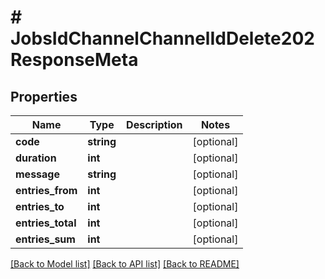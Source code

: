 # # JobsIdChannelChannelIdDelete202ResponseMeta

## Properties

Name | Type | Description | Notes
------------ | ------------- | ------------- | -------------
**code** | **string** |  | [optional]
**duration** | **int** |  | [optional]
**message** | **string** |  | [optional]
**entries_from** | **int** |  | [optional]
**entries_to** | **int** |  | [optional]
**entries_total** | **int** |  | [optional]
**entries_sum** | **int** |  | [optional]

[[Back to Model list]](../../README.md#models) [[Back to API list]](../../README.md#endpoints) [[Back to README]](../../README.md)
